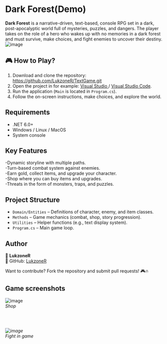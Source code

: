 # Dark Forest(Demo)

**Dark Forest** is a narrative-driven, text-based, console RPG set in a dark, post-apocalyptic world full of mysteries, puzzles, and dangers. The player takes on the role of a hero who wakes up with no memories in a dark forest and must survive, make choices, and fight enemies to uncover their destiny.
![image](https://github.com/user-attachments/assets/ba5d51af-8728-4f8e-b4b3-9ba7bfe1a6a3)


## 🎮 How to Play?

1. Download and clone the repository: https://github.com/LukzoneR/TextGame.git
2. Open the project in for example: <a href="https://visualstudio.microsoft.com/pl/downloads/"> Visual Studio </a> / <a href="https://code.visualstudio.com/download" >Visual Studio Code</a>.
3. Run the application (`Main` is located in `Program.cs`).
4. Follow the on-screen instructions, make choices, and explore the world.

## Requirements

- .NET 6.0+
- Windows / Linux / MacOS
- System console

## Key Features

-Dynamic storyline with multiple paths.  
-Turn-based combat system against enemies.  
-Earn gold, collect items, and upgrade your character.  
-Shop where you can buy items and upgrades.  
-Threats in the form of monsters, traps, and puzzles.

## Project Structure

- `Domain/Entities` – Definitions of character, enemy, and item classes.  
- `Methods` – Game mechanics (combat, shop, story progression).  
- `Utilities` – Helper functions (e.g., text display system).  
- `Program.cs` – Main game loop.

## Author

👤 **LukzoneR**  
📌 GitHub: [LukzoneR](https://github.com/LukzoneR)  

Want to contribute? Fork the repository and submit pull requests! 🎮🔥

## Game screenshots

![image](https://github.com/user-attachments/assets/25ba1013-3b10-4d2a-9975-51c9b3299356)<br>
<i>Shop<i/>

<br>
<br>

![image](https://github.com/user-attachments/assets/2ef131fe-4413-4b71-b24a-f363d11bc2c0)<br>
<i>Fight in game</i>


